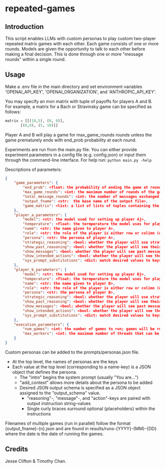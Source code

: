 # repeated-games
## Introduction
This script enables LLMs with custom personas to play custom two-player repeated matrix games with each other. Each game consists of one or more rounds. Models are given the opportunity to talk to each other before making a final decision. This is done through one or more "message rounds" within a single round.

## Usage
Make a .env file in the main directory and set environment variables 'OPENAI_API_KEY', 'OPENAI_ORGANIZATION', and 'ANTHROPIC_API_KEY'.

You may specify an mxn matrix with tuple of payoffs for players A and B. For example, a matrix for a Bach or Stravinsky game can be specified as follows:
```python
matrix = [[(10,5), (0, 0)],
	   [(0,0), (5, 10)]]
```

Player A and B will play a game for max_game_rounds rounds unless the game prematurely ends with end_prob probability at each round.

Experiments are run from the main.py file. You can either provide experiment parameters in a config file (e.g. config.json) or input them through the command-line interface. For help run: `python main.py -help`

Descriptions of parameters:
```json
{
    "game_parameters": {
        "end_prob": <float: the probability of ending the game at rounds before max_game_rounds>,
        "max_game_rounds": <int: the maximum number of rounds of the game; this will be the number of rounds per game unless the game prematurely ends with end_prob probability at each round>,
        "total_message_rounds": <int: the number of messages exchanged per round>>,
        "output_fname": <str:  the base name of the output file>,
        "game_matrix": <list: a list of lists of tuples containing the rewards for each player; the reward for >
    },
    "player_a_parameters": {
        "model": <str: the model used for setting up player Aj>,
        "temperature": <float: the termperature the model uses for player A>,
        "name": <str: the name given to player A>,
        "role": <str: the role of the player is either row or colimn (default row)>,
        "persona": <str: the persona of player A>,
        "strategic_reasoning": <bool: whether the player will use strategic reasoning examples in their prompt>,
        "show_past_reasoning": <bool: whether the player will see their past reasoning when sending messages and making decisions>,
        "show_messages": <bool: whether the player will see past messages when sending messages and making decisions>,
        "show_intended_actions": <bool: whether the player will see their intended actions when sending messages and making decisions>,
        "sys_prompt_substitutions": <dict: match desired values to keys in order to replace possible placeholders (which have the names of keys) from the system prompt>
    },
    "player_b_parameters": {
        "model": <str: the model used for setting up player Bj>,
        "temperature": <float: the termperature the model uses for player B>,
        "name": <str: the name given to player B>,
        "role": <str: the role of the player is either row or colimn (default column)>,
        "persona": <str: the persona of player B>,
        "strategic_reasoning": <bool: whether the player will use strategic reasoning examples in their prompt>,
        "show_past_reasoning": <bool: whether the player will see their past reasoning when sending messages and making decisions>,
        "show_messages": <bool: whether the player will see past messages when sending messages and making decisions>,
        "show_intended_actions": <bool: whether the player will see their intended actions when sending messages and making decisions>,
        "sys_prompt_substitutions": <dict: match desired values to keys in order to replace possible placeholders (which have the names of keys) from the system prompt>
    },
    "execution_parameters": {
        "num_games": <int: the number of games to run; games will be run in parallel if possible>,
        "max_workers": <int: the maximum number of threads that can be actively executing tasks simultaneously>
    }
}
```

Custom personas can be added to the prompts/personas.json file.
- At the top level, the names of personas are the keys
- Each value at the top level (corresponding to a name-key) is a JSON object that defines the persona.
	- The "intro" begins the system prompt (usually "You are...")
	- "add_context" allows more details about the persona to be added
	- Desired JSON output schema is specified as a JSON object assigned to the "output_schema" value.
		- "reasoning"-, "message"-, and "action"-keys are paired with output instruction string-values
		- Single curly braces surround optional {placeholders} within the instructions

Filenames of multiple games (run in parallel) follow the format {output_fname}-{n}.json and are found in results/runs-{YYYY}-{MM}-{DD} where the date is the date of running the games.

## Credits
Jesse Clifton & Timothy Chan.